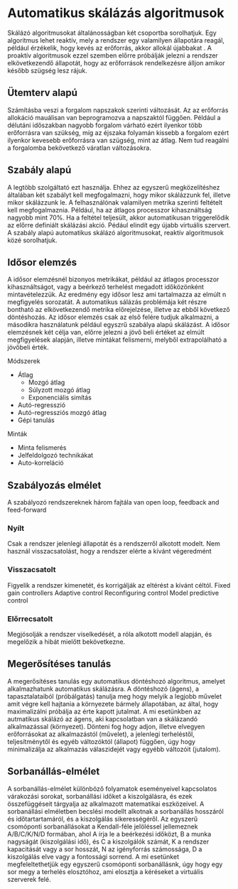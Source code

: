 Automatikus skálázás algoritmusok
=================================

Skálázó algoritmusokat általánosságban két csoportba sorolhatjuk. Egy algoritmus lehet reaktív, mely a rendszer egy valamilyen állapotára reagál, például érzékelik, hogy kevés az erőforrás, akkor allokál újabbakat . A proaktív algoritmusok ezzel szemben előrre próbálják jelezni a rendszer elkövetkezendő állapotát, hogy az erőforrások rendelkezésre álljon amikor később szügség lesz rájuk.

Ütemterv alapú
--------------
Számításba veszi a forgalom napszakok szerinti változását. Az az erőforrás allokáció mauálisan van beprogramozva a napszaktól függően. Például a délutáni időszakban nagyobb forgalom várható ezért ilyenkor több erőforrásra van szükség, míg az éjszaka folyamán kissebb a forgalom ezért ilyenkor kevesebb erőforrásra van szügség, mint az átlag. Nem tud reagálni a forgalomba bekövetkező váratlan változásokra.

Szabály alapú
-------------
A legtöbb szolgáltató ezt használja. Ehhez az egyszerű megközelítéshez általában két szabályt kell megfogalmazni, hogy mikor skálázzunk fel, illetve mikor skálázzunk le. A felhasználónak valamilyen metrika szerinti feltételt kell megfogalmaznia. Például, ha az átlagos processzor kihasználtság nagyobb mint 70%. Ha a feltétel teljesült, akkor automatikusan triggerelődik az előrre definiált skálázási akció. Pédául elindít egy újabb virtuális szervert. A szabály alapú automatikus skálázó algoritmusokat, reaktív algoritmusok közé sorolhatjuk.

Idősor elemzés
--------------
A idősor elemzésnél bizonyos metrikákat, például az átlagos processzor kihasználtságot, vagy a beérkező terhelést megadott időközönként mintavételezzük. Az eredmény egy idősor lesz ami tartalmazza az elmúlt n megfigyelés sorozatát. A automatikus sálázás problémája két részre bontható az elkövetkezendő metrika előrejelzése, illetve az ebből következő döntéshozás. Az idősor elemzés csak az első felére tudjuk alkalmazni, a másodikra használatunk például egyszrű szabálya alapú skálázást.
A idősor elemzésnek két célja van, előrre jelezni a jövő beli értéket az elmúlt megfigyelések alapján, illetve mintákat felismerni, melyből extrapolálható a jövőbeli érték.

Módszerek

* Átlag
  * Mozgó átlag
  * Súlyzott mozgó átlag
  * Exponenciális simítás
* Autó-regresszió
* Autó-regressziós mozgó átlag
* Gépi tanulás

Minták

* Minta felismerés
* Jelfeldolgozó technikákat
* Auto-korreláció

Szabályozás elmélet
-------------------
A szabályozó rendszereknek három fajtála van open loop, feedback and feed-forward

### Nyílt
Csak a rendszer jelenlegi állapotát és a rendszerről alkotott modelt. Nem használ visszacsatolást, hogy a rendszer elérte a kívánt végeredmént

### Visszacsatolt
Figyelik a rendszer kimenetét, és korrigálják az eltérést a kívánt céltól.
Fixed gain controllers
Adaptive control
Reconfiguring control
Model predictive control

### Előrrecsatolt
Megjósolják a rendszer viselkedését, a róla alkotott modell alapján, és megelőzik a hibát mielőtt bekövetkezne.

Megerősítéses tanulás
----------------
A megerősítéses tanulás egy automatikus döntéshozó algoritmus, amelyet alkalmazhatunk automatikus skálázásra. A döntéshozó (ágens), a tapasztalataiból (próbálgatás) tanulja meg hogy melyik a legjobb művelet amit végre kell hajtania a környezete bármely állapotában, az által, hogy maximalizálni próbálja az érte kapott jutalmat. A mi esetünkben az autmatikus skálázó az ágens, aki kapcsolatban van a skálázandó alkalmazással (környezet). Dönteni fog hogy adjon, illetve elvegyen erőforrásokat az alkalmazástól (művelet), a jelenlegi terheléstől, teljesítménytől és egyéb változóktól (állapot) függően, úgy hogy minimalizálja az alkalmazás válaszidejét vagy egyébb változóit (jutalom).

Sorbanállás-elmélet
-------------------
A sorbanállás-elmélet különböző folyamatok eseményeivel kapcsolatos várakozási sorokat, sorbanállási időket a kiszolgálásra, és ezek összefüggéseit tárgyalja az alkalmazott matematikai eszközeivel. A sorbanállási elméletben becslési modellt alkotnak a sorbanállás hosszáról és időtartartamáról, és a kiszolgálás sikerességéről. Az egyszerű csomóponti sorbanállásokat a Kendall-féle jelöléssel jellemeznek A/B/C/K/N/D formában, ahol A írja le a beérkezési időközt, B a munka nagyságát (kiszolgálási idő), és C a kiszolgálók számát, K a rendszer kapacitását vagy a sor hosszát, N az igényforrás számossága, D a kiszolgálás elve vagy a fontossági sorrend.
A mi esetünket megfeleltethetjük egy egyszerű csomóponti sorbanállásnk, úgy hogy egy sor megy a terhelés elosztóhoz, ami elosztja a kéréseket a virtuális szerverek felé.
